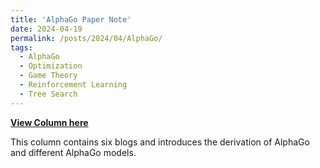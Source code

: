```yaml
---
title: 'AlphaGo Paper Note'
date: 2024-04-19
permalink: /posts/2024/04/AlphaGo/
tags:
  - AlphaGo
  - Optimization
  - Game Theory
  - Reinforcement Learning
  - Tree Search
---
```


[**View Column here**](https://www.zhihu.com/column/c_1757300054920949760 'class=red&target=_blank&data-layout=card')

This column contains six blogs and introduces the derivation of AlphaGo and different AlphaGo models.